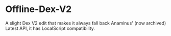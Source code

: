 # Offline-Dex-V2

A slight Dex V2 edit that makes it always fall back Anaminus' (now archived) Latest API, it has LocalScript compatibility.
